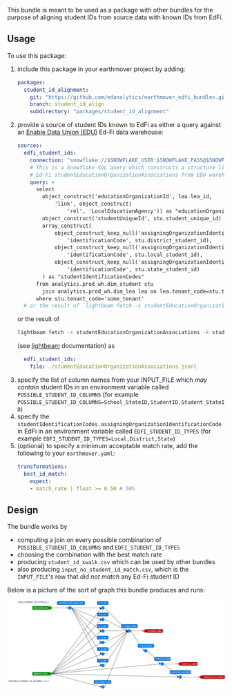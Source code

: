 This bundle is meant to be used as a package with other bundles for the purpose of aligning student IDs from source data with known IDs from EdFi.

## Usage

To use this package:
1. include this package in your earthmover project by adding:
    ```yaml
    packages:
      student_id_alignment:
        git: "https://github.com/edanalytics/earthmover_edfi_bundles.git"
        branch: student_id_align
        subdirectory: "packages/student_id_alignment"
    ```
1. provide a source of student IDs known to EdFi as either a query against an [Enable Data Union (EDU)](https://enabledataunion.org/) Ed-Fi data warehouse:
    ```yaml
    sources:
      edfi_student_ids:
        connection: "snowflake://$SNOWFLAKE_USER:$SNOWFLAKE_PASS@$SNOWFLAKE_ACCOUNT?warehouse=$SNOWFLAKE_WAREHOUSE"
        # This is a Snowflake SQL query which constructs a structure like the student ID portion of
        # Ed-Fi studentEducationOrganizationAssociations from EDU warehouse data:
        query: >
          select
            object_construct('educationOrganizationId', lea.lea_id,
                'link', object_construct(
                    'rel', 'LocalEducationAgency')) as "educationOrganizationReference",
            object_construct('studentUniqueId', stu.student_unique_id) as "studentReference",
            array_construct(
                object_construct_keep_null('assigningOrganizationIdentificationCode', 'District',
                    'identificationCode', stu.district_student_id),
                object_construct_keep_null('assigningOrganizationIdentificationCode', 'Local',
                    'identificationCode', stu.local_student_id),
                object_construct_keep_null('assigningOrganizationIdentificationCode', 'State',
                    'identificationCode', stu.state_student_id)
            ) as "studentIdentificationCodes"
          from analytics.prod_wh.dim_student stu
            join analytics.prod_wh.dim_lea lea on lea.tenant_code=stu.tenant_code
          where stu.tenant_code='some_tenant'
      # or the result of `lightbeam fetch -s studentEducationOrganizationAssociations -k studentIdentificationCodes,educationOrganizationReference,studentReference`
    ```
    or the result of
    ```bash
    lightbeam fetch -s studentEducationOrganizationAssociations -k studentIdentificationCodes,educationOrganizationReference,studentReference
    ```
    (see [lightbeam](https://github.com/edanalytics/lightbeam) documentation) as
    ```yaml
      edfi_student_ids:
        file: ./studentEducationOrganizationAssociations.jsonl
    ```
1. specify the list of column names from your INPUT_FILE which *may contain* student IDs in an environment variable called `POSSIBLE_STUDENT_ID_COLUMNS` (for example `POSSIBLE_STUDENT_ID_COLUMNS=School_StateID,StudentID,Student_StateID`)
1. specify the `studentIdentificationCodes.assigningOrganizationIdentificationCode` in EdFi in an environment variable called `EDFI_STUDENT_ID_TYPES` (for example `EDFI_STUDENT_ID_TYPES=Local,District,State`)
1. (optional) to specify a minimum acceptable match rate, add the following to your `earthmover.yaml`:
    ```yaml
    transformations:
      best_id_match:
        expect:
        - match_rate | float >= 0.50 # 50%
    ```


## Design

The bundle works by
* computing a join on every possible combination of `POSSIBLE_STUDENT_ID_COLUMNS` and `EDFI_STUDENT_ID_TYPES`
* choosing the combination with the best match rate
* producing `student_id_xwalk.csv` which can be used by other bundles
* also producing `input_no_student_id_match.csv`, which is the `INPUT_FILE`'s row that *did not match* any Ed-Fi student ID

Below is a picture of the sort of graph this bundle produces and runs:

![Graph](./earthmover_student_id_bundle.svg)

